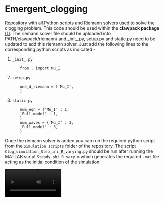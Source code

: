 # Emergent_clogging
Repository with all Python scripts and Riemann solvers used to solve the clogging problem. This code should be used within the **clawpack package** [[1]](#1).
The riemann solver file should be uploaded into PATH/clawpack/riemann/ and \_init_.py, setup.py and static.py need to be updated to add this riemann solver. Just add the following lines to the corresponding python scripts as indicated - <br>
<ol>
<li> 
  
`_init_.py` <br>
<ul>
  
  `from . import Mu_I` <br> 
</ul>
</li>

 <li> 
   
`setup.py` <br> 
<ul>

`one_d_riemann = ['Mu_I',`<br>
                  `]`
 </ul>                 
<li> 

  
`static.py` <br>
<ul>

`num_eqn = {'Mu_I' : 1,` <br>
        `'Full_model' : 1,` <br>
        `}`<br>
`num_waves = {'Mu_I' : 3,`<br>
        `'Full_model' : 3,`<br>
        `}`
</ul>
</ol>

Once the riemann solver is added you can run the required python script from the `Simulation scripts` folder of the repository. The script `Clog_simulation_Step_ini_R_varying.py` should be run after running the MATLAB script `Steady_phi_R_vary.m` which generates the required `.mat` file acting as the initial condition of the simulation.

<video src="https://github.com/user-attachments/assets/508e44cc-ef77-4d71-b033-a93cb9cf2c07" width="180">



## References
<a id="1">[1]</a> 
Ketcheson, David I. and Mandli, Kyle T. and Ahmadia, Aron J. and Alghamdi, Amal and Quezada de Luna, Manuel and Parsani, Matteo and Knepley, Matthew G. and Emmett, Matthew (2012). 
PyClaw: Accessible, Extensible, Scalable Tools for Wave Propagation Problems. 
SIAM Journal on Scientific Computing,34(4), C210--C231.
